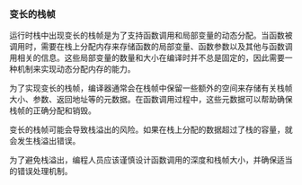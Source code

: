### 变长的栈帧

运行时栈中出现变长的栈帧是为了支持函数调用和局部变量的动态分配。当函数被调用时，需要在栈上分配内存来存储函数的局部变量、函数参数以及其他与函数调用相关的信息。这些局部变量的数量和大小在编译时并不总是固定的，因此需要一种机制来实现动态分配内存的能力。

为了实现变长的栈帧，编译器通常会在栈帧中保留一些额外的空间来存储有关栈帧大小、参数、返回地址等的元数据。在函数调用过程中，这些元数据可以帮助确保栈帧的正确分配和销毁。

变长的栈帧可能会导致栈溢出的风险。如果在栈上分配的数据超过了栈的容量，就会发生栈溢出错误。

为了避免栈溢出，编程人员应该谨慎设计函数调用的深度和栈帧大小，并确保适当的错误处理机制。